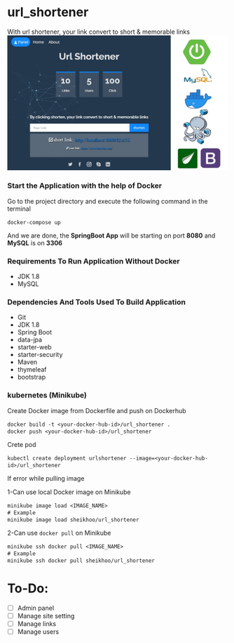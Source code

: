 # url_shortener
With url shortener, your link convert to short &amp; memorable links
![screenshot](url_shortener.jpg)

### Start the Application with the help of Docker
Go to the project directory and execute 
the following command in the terminal

    docker-compose up
    
And we are done, the **SpringBoot App** will be starting on port 
**8080** and **MySQL** is on **3306**

### Requirements To Run Application Without Docker
* JDK 1.8
* MySQL

### Dependencies And Tools Used To Build Application
* Git
* JDK 1.8
* Spring Boot
* data-jpa
* starter-web
* starter-security
* Maven
* thymeleaf
* bootstrap

### kubernetes (Minikube)
Create Docker image from Dockerfile and push on Dockerhub

    docker build -t <your-docker-hub-id>/url_shortener .
    docker push <your-docker-hub-id>/url_shortener
    
Crete pod

    kubectl create deployment urlshortener --image=<your-docker-hub-id>/url_shortener
    
If error while pulling image

1-Can use local Docker image on Minikube

    minikube image load <IMAGE_NAME>
    # Example
    minikube image load sheikhoo/url_shortener
    
2-Can use `docker pull` on Minikube

    minikube ssh docker pull <IMAGE_NAME>
    # Example
    minikube ssh docker pull sheikhoo/url_shortener
   
# To-Do:
- [ ] Admin panel
- [ ] Manage site setting
- [ ] Manage links
- [ ] Manage users

